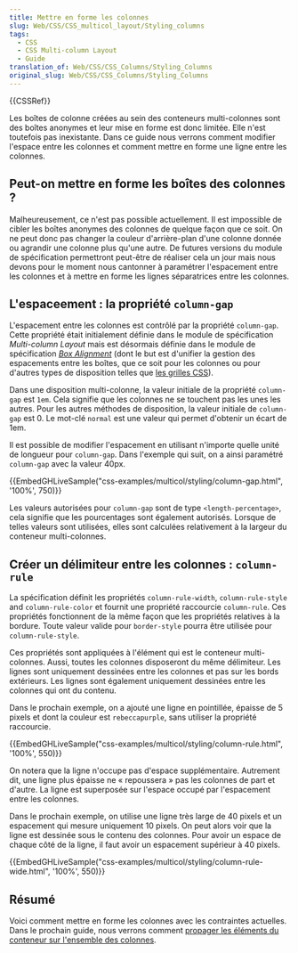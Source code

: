 ```yaml
---
title: Mettre en forme les colonnes
slug: Web/CSS/CSS_multicol_layout/Styling_columns
tags:
  - CSS
  - CSS Multi-column Layout
  - Guide
translation_of: Web/CSS/CSS_Columns/Styling_Columns
original_slug: Web/CSS/CSS_Columns/Styling_Columns
---
```


{{CSSRef}}

Les boîtes de colonne créées au sein des conteneurs multi-colonnes sont des boîtes anonymes et leur mise en forme est donc limitée. Elle n'est toutefois pas inexistante. Dans ce guide nous verrons comment modifier l'espace entre les colonnes et comment mettre en forme une ligne entre les colonnes.

## Peut-on mettre en forme les boîtes des colonnes ?

Malheureusement, ce n'est pas possible actuellement. Il est impossible de cibler les boîtes anonymes des colonnes de quelque façon que ce soit. On ne peut donc pas changer la couleur d'arrière-plan d'une colonne donnée ou agrandir une colonne plus qu'une autre. De futures versions du module de spécification permettront peut-être de réaliser cela un jour mais nous devons pour le moment nous cantonner à paramétrer l'espacement entre les colonnes et à mettre en forme les lignes séparatrices entre les colonnes.

## L'espaceement : la propriété `column-gap`

L'espacement entre les colonnes est contrôlé par la propriété `column-gap`. Cette propriété était initialement définie dans le module de spécification _Multi-column Layout_ mais est désormais définie dans le module de spécification _[Box Alignment](/fr/docs/Web/CSS/CSS_Box_Alignment)_ (dont le but est d'unifier la gestion des espacements entre les boîtes, que ce soit pour les colonnes ou pour d'autres types de disposition telles que [les grilles CSS](/fr/docs/Web/CSS/CSS_Grid_Layout/Box_Alignment_in_CSS_Grid_Layout)).

Dans une disposition multi-colonne, la valeur initiale de la propriété `column-gap` est `1em`. Cela signifie que les colonnes ne se touchent pas les unes les autres. Pour les autres méthodes de disposition, la valeur initiale de `column-gap` est 0. Le mot-clé `normal` est une valeur qui permet d'obtenir un écart de 1em.

Il est possible de modifier l'espacement en utilisant n'importe quelle unité de longueur pour `column-gap`. Dans l'exemple qui suit, on a ainsi paramétré `column-gap` avec la valeur 40px.

{{EmbedGHLiveSample("css-examples/multicol/styling/column-gap.html", '100%', 750)}}

Les valeurs autorisées pour `column-gap` sont de type `<length-percentage>`, cela signifie que les pourcentages sont également autorisés. Lorsque de telles valeurs sont utilisées, elles sont calculées relativement à la largeur du conteneur multi-colonnes.

## Créer un délimiteur entre les colonnes : `column-rule`

La spécification définit les propriétés `column-rule-width`, `column-rule-style` and `column-rule-color` et fournit une propriété raccourcie `column-rule`. Ces propriétés fonctionnent de la même façon que les propriétés relatives à la bordure. Toute valeur valide pour `border-style` pourra être utilisée pour `column-rule-style`.

Ces propriétés sont appliquées à l'élément qui est le conteneur multi-colonnes. Aussi, toutes les colonnes disposeront du même délimiteur. Les lignes sont uniquement dessinées entre les colonnes et pas sur les bords extérieurs. Les lignes sont également uniquement dessinées entre les colonnes qui ont du contenu.

Dans le prochain exemple, on a ajouté une ligne en pointillée, épaisse de 5 pixels et dont la couleur est `rebeccapurple`, sans utiliser la propriété raccourcie.

{{EmbedGHLiveSample("css-examples/multicol/styling/column-rule.html", '100%', 550)}}

On notera que la ligne n'occupe pas d'espace supplémentaire. Autrement dit, une ligne plus épaisse ne « repoussera » pas les colonnes de part et d'autre. La ligne est superposée sur l'espace occupé par l'espacement entre les colonnes.

Dans le prochain exemple, on utilise une ligne très large de 40 pixels et un espacement qui mesure uniquement 10 pixels. On peut alors voir que la ligne est dessinée sous le contenu des colonnes. Pour avoir un espace de chaque côté de la ligne, il faut avoir un espacement supérieur à 40 pixels.

{{EmbedGHLiveSample("css-examples/multicol/styling/column-rule-wide.html", '100%', 550)}}

## Résumé

Voici comment mettre en forme les colonnes avec les contraintes actuelles. Dans le prochain guide, nous verrons comment [propager les éléments du conteneur sur l'ensemble des colonnes](/fr/docs/Web/CSS/CSS_Columns/Spanning_Columns).
